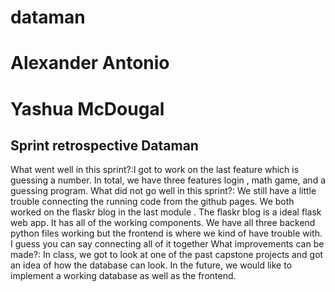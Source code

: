 # dataman
# Alexander Antonio 
# Yashua McDougal

Sprint retrospective  Dataman
------------------
What went well in this sprint?:I got to work on the last feature which is  guessing a number. In total, we have three features login , math game, and a guessing program. 
What did not go well in this sprint?: We still have a little trouble connecting the running  code from the github pages. We both worked on the flaskr blog in the last module . The flaskr blog is a ideal flask web app. It has all of the working components. We have all three backend python files working but the frontend is where we kind of have trouble with. I guess you can say connecting all of it  together 
What improvements can be made?: In class, we got to look at one of the past capstone projects and got an idea of how the database can look. In the future, we would like to implement a working database as well as the frontend. 





